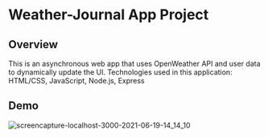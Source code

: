 # Weather-Journal App Project

## Overview

This is an asynchronous web app that uses OpenWeather API and user data to dynamically update the UI. Technologies used in this application: HTML/CSS, JavaScript, Node.js, Express

## Demo
![screencapture-localhost-3000-2021-06-19-14_14_10](https://user-images.githubusercontent.com/72715756/122654453-b0239e80-d108-11eb-98bb-809012044a07.png)
